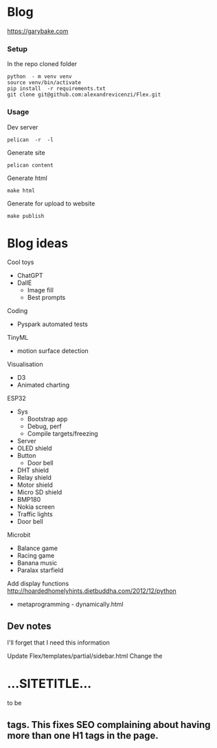 # Blog

https://garybake.com  

###  Setup  
In the repo cloned folder

    python  - m venv venv
    source venv/bin/activate 
    pip install  -r requirements.txt
    git clone git@github.com:alexandrevicenzi/Flex.git

### Usage
Dev server

    pelican  -r  -l

Generate site

    pelican content

Generate html

    make html

Generate for upload to website

    make publish


Blog ideas
==========

Cool toys
 - ChatGPT
 - DallE 
   - Image fill
   - Best prompts

Coding
 - Pyspark automated tests

TinyML
 - motion surface detection

Visualisation
 - D3
 - Animated charting

ESP32
 - Sys
     - Bootstrap app
     - Debug, perf
     - Compile targets/freezing
 - Server
 - OLED shield
 - Button
      - Door bell
 - DHT shield
 - Relay shield
 - Motor shield
 - Micro SD shield
 - BMP180
 - Nokia screen
 - Traffic lights
 - Door bell

Microbit
 - Balance game
 - Racing game
 - Banana music
 - Paralax starfield


Add display functions  
http://hoardedhomelyhints.dietbuddha.com/2012/12/python 
- metaprogramming - dynamically.html


Dev notes
---------
I'll forget that I need this information

Update Flex/templates/partial/sidebar.html
Change the <h1>...SITETITLE...</h1> to be <h2> tags. This fixes SEO complaining about having more than one H1 tags in the page.